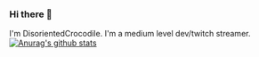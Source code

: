 ### Hi there 👋
I'm DisorientedCrocodile. I'm a medium level dev/twitch streamer.
[![Anurag's github stats](https://github-readme-stats.vercel.app/api?username=DisorientedCrocodile&theme=synthwave)](https://github.com/anuraghazra/github-readme-stats)
